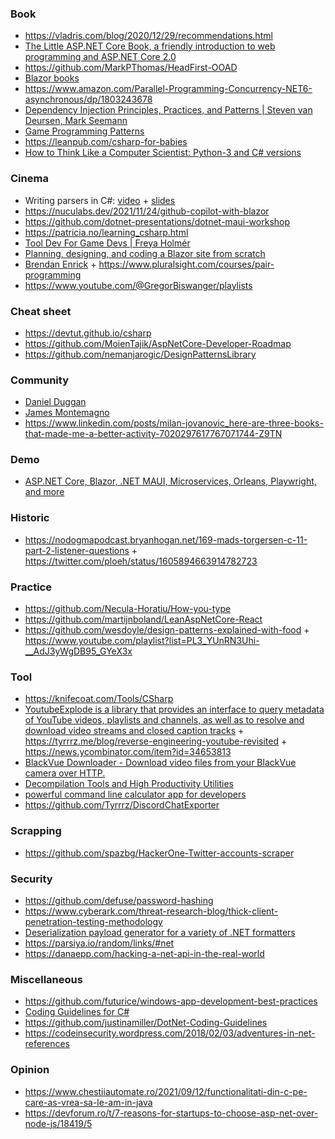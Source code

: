 ### Book

- https://vladris.com/blog/2020/12/29/recommendations.html
- [The Little ASP.NET Core Book, a friendly introduction to web programming and ASP.NET Core 2.0](https://github.com/nbarbettini/little-aspnetcore-book)
- https://github.com/MarkPThomas/HeadFirst-OOAD
- [Blazor books](https://twitter.com/Telerik/status/1560302174470553602)
- https://www.amazon.com/Parallel-Programming-Concurrency-NET6-asynchronous/dp/1803243678
- [Dependency Injection Principles, Practices, and Patterns | Steven van Deursen, Mark Seemann ](https://twitter.com/DrewTheDev1/status/1565010009217531909)
- [Game Programming Patterns](https://github.com/Habrador/Unity-Programming-Patterns)
- https://leanpub.com/csharp-for-babies
- [How to Think Like a Computer Scientist: Python-3 and C# versions](https://github.com/cspwcspw/books)

### Cinema

- Writing parsers in C#: [video](https://www.youtube.com/watch?v=_yz1DRNpmPo) + [slides](https://www.slideshare.net/AlexeyGolub/alexey-golub-writing-parsers-in-c-3shape-meetup)
- https://nuculabs.dev/2021/11/24/github-copilot-with-blazor
- https://github.com/dotnet-presentations/dotnet-maui-workshop
- https://patricia.no/learning_csharp.html
- [Tool Dev For Game Devs | Freya Holmér](https://www.youtube.com/playlist?list=PLImQaTpSAdsBKEkUvKxw6p0tpwl7ylw0d)
- [Planning, designing, and coding a Blazor site from scratch](https://www.youtube.com/playlist?list=PLVtyebq5FL-lC_Dmx1wsEoptYILITM4vI)
- [Brendan Enrick](https://www.youtube.com/c/DevChatter/playlists) + https://www.pluralsight.com/courses/pair-programming
- https://www.youtube.com/@GregorBiswanger/playlists

### Cheat sheet

- https://devtut.github.io/csharp
- https://github.com/MoienTajik/AspNetCore-Developer-Roadmap
- https://github.com/nemanjarogic/DesignPatternsLibrary

### Community

- [Daniel Duggan](https://www.patreon.com/_RastaMouse)
- [James Montemagno](https://www.youtube.com/c/JamesMontemagno/playlists)
- https://www.linkedin.com/posts/milan-jovanovic_here-are-three-books-that-made-me-a-better-activity-7020297617767071744-Z9TN

### Demo

- [ASP.NET Core, Blazor, .NET MAUI, Microservices, Orleans, Playwright, and more](https://github.com/microsoft/dotnet-podcasts)

### Historic

- https://nodogmapodcast.bryanhogan.net/169-mads-torgersen-c-11-part-2-listener-questions + https://twitter.com/ploeh/status/1605894663914782723

### Practice

- https://github.com/Necula-Horatiu/How-you-type
- https://github.com/martijnboland/LeanAspNetCore-React
- https://github.com/wesdoyle/design-patterns-explained-with-food + https://www.youtube.com/playlist?list=PL3_YUnRN3Uhi-__AdJ3yWgDB95_GYeX3x

### Tool

- https://knifecoat.com/Tools/CSharp
- [YoutubeExplode is a library that provides an interface to query metadata of YouTube videos, playlists and channels, as well as to resolve and download video streams and closed caption tracks](https://github.com/Tyrrrz/YoutubeExplode) + https://tyrrrz.me/blog/reverse-engineering-youtube-revisited + https://news.ycombinator.com/item?id=34653813
- [BlackVue Downloader - Download video files from your BlackVue camera over HTTP.](https://github.com/morrisonbrett/BlackVueDownloader)
- [Decompilation Tools and High Productivity Utilities](https://github.com/badamczewski/PowerUp)
- [powerful command line calculator app for developers](https://github.com/xoofx/kalk)
- https://github.com/Tyrrrz/DiscordChatExporter

### Scrapping

- https://github.com/spazbg/HackerOne-Twitter-accounts-scraper

### Security

- https://github.com/defuse/password-hashing
- https://www.cyberark.com/threat-research-blog/thick-client-penetration-testing-methodology
- [Deserialization payload generator for a variety of .NET formatters](https://github.com/pwntester/ysoserial.net)
- https://parsiya.io/random/links/#net
- https://danaepp.com/hacking-a-net-api-in-the-real-world

### Miscellaneous

- https://github.com/futurice/windows-app-development-best-practices
- [Coding Guidelines for C#](https://github.com/justinamiller/Coding-Standards)
- https://github.com/justinamiller/DotNet-Coding-Guidelines
- https://codeinsecurity.wordpress.com/2018/02/03/adventures-in-net-references

### Opinion

- https://www.chestiiautomate.ro/2021/09/12/functionalitati-din-c-pe-care-as-vrea-sa-le-am-in-java
- https://devforum.ro/t/7-reasons-for-startups-to-choose-asp-net-over-node-js/18419/5
